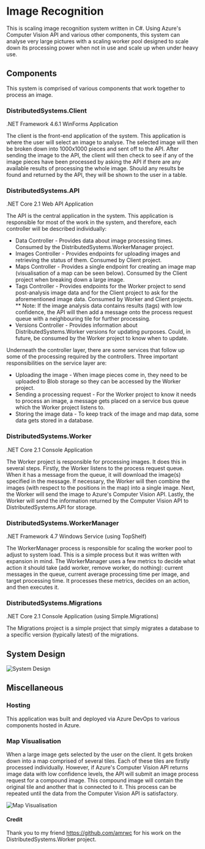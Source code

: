 # Image Recognition

This is scaling image recognition system written in C#. Using Azure's Computer Vision API and various other components, this system can analyse very large pictures with a scaling worker pool designed to scale down its processing power when not in use and scale up when under heavy use.

## Components

This system is comprised of various components that work together to process an image.

### DistributedSystems.Client

.NET Framework 4.6.1 WinForms Application

The client is the front-end application of the system. This application is where the user will select an image to analyse. The selected image will then be broken down into 1000x1000 pieces and sent off to the API. After sending the image to the API, the client will then check to see if any of the image pieces have been processed by asking the API if there are any available results of processing the whole image. Should any results be found and returned by the API, they will be shown to the user in a table.

### DistributedSystems.API

.NET Core 2.1 Web API Application

The API is the central application in the system. This application is responsible for most of the work in the system, and therefore, each controller will be described individually:
* Data Controller - Provides data about image processing times. Consumed by the DistributedSystems.WorkerManager project. 
* Images Controller - Provides endpoints for uploading images and retrieving the status of them. Consumed by Client project.
* Maps Controller - Provides a single endpoint for creating an image map (visualisation of a map can be seen below). Consumed by the Client project when breaking down a large image.
* Tags Controller - Provides endpoints for the Worker project to send post-analysis image data and for the Client project to ask for the aforementioned image data. Consumed by Worker and Client projects.
** Note: If the image analysis data contains results (tags) with low confidence, the API will then add a message onto the process request queue with a neighbouring tile for further processing.
* Versions Controller - Provides information about DistributedSystems.Worker versions for updating purposes. Could, in future, be consumed by the Worker project to know when to update.

Underneath the controller layer, there are some services that follow up some of the processing required by the controllers. Three important responsibilities on the service layer are:
* Uploading the image - When image pieces come in, they need to be uploaded to Blob storage so they can be accessed by the Worker project.
* Sending a processing request - For the Worker project to know it needs to process an image, a message gets placed on a service bus queue which the Worker project listens to.
* Storing the image data - To keep track of the image and map data, some data gets stored in a database.

### DistributedSystems.Worker

.NET Core 2.1 Console Application

The Worker project is responsible for processing images. It does this in several steps. Firstly, the Worker listens to the process request queue. When it has a message from the queue, it will download the image(s) specified in the message. If necessary, the Worker will then combine the images (with respect to the positions in the map) into a single image. Next, the Worker will send the image to Azure's Computer Vision API. Lastly, the Worker will send the information returned by the Computer Vision API to DistributedSystems.API for storage.

### DistributedSystems.WorkerManager

.NET Framework 4.7 Windows Service (using TopShelf)

The WorkerManager process is responsible for scaling the worker pool to adjust to system load. This is a simple process but it was written with expansion in mind. The WorkerManager uses a few metrics to decide what action it should take (add worker, remove worker, do nothing): current messages in the queue, current average processing time per image, and target processing time. It processes these metrics, decides on an action, and then executes it.

### DistributedSystems.Migrations

.NET Core 2.1 Console Application (using Simple.Migrations)

The Migrations project is a simple project that simply migrates a database to a specific version (typically latest) of the migrations.

## System Design

![System Design](https://github.com/faibz/image-recognition/blob/master/systemdesign.png "System Design")

## Miscellaneous

### Hosting

This application was built and deployed via Azure DevOps to various components hosted in Azure.

### Map Visualisation

When a large image gets selected by the user on the client. It gets broken down into a map comprised of several tiles. Each of these tiles are firstly processed individually. However, if Azure's Computer Vision API returns image data with low confidence levels, the API will submit an image process request for a compound image. This compound image will contain the original tile and another that is connected to it. This process can be repeated until the data from the Computer Vision API is satisfactory.

![Map Visualisation](https://github.com/faibz/image-recognition/blob/master/mapvisualisation.png "Map Visualisation")

#### Credit

Thank you to my friend https://github.com/amrwc for his work on the DistributedSystems.Worker project.
